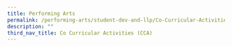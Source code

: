 ```yaml
---
title: Performing Arts
permalink: /performing-arts/student-dev-and-llp/Co-Curricular-Activities-CCA/permalink
description: ""
third_nav_title: Co Curricular Activities (CCA)
---
```

